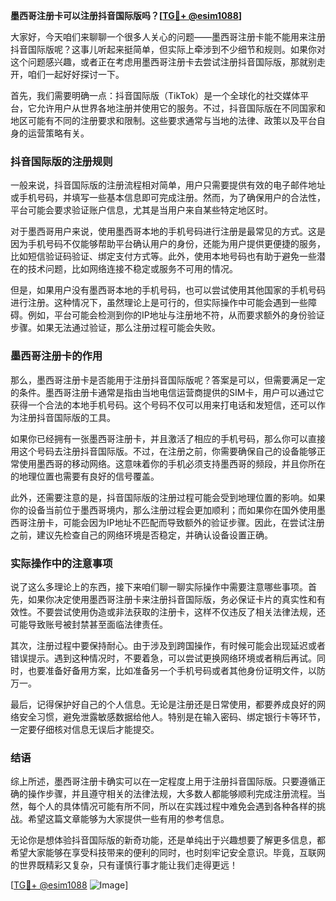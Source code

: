 **墨西哥注册卡可以注册抖音国际版吗？[[TG💪+ @esim1088](https://t.me/s/esim1088)]**

大家好，今天咱们来聊聊一个很多人关心的问题——墨西哥注册卡能不能用来注册抖音国际版呢？这事儿听起来挺简单，但实际上牵涉到不少细节和规则。如果你对这个问题感兴趣，或者正在考虑用墨西哥注册卡去尝试注册抖音国际版，那就别走开，咱们一起好好探讨一下。

首先，我们需要明确一点：抖音国际版（TikTok）是一个全球化的社交媒体平台，它允许用户从世界各地注册并使用它的服务。不过，抖音国际版在不同国家和地区可能有不同的注册要求和限制。这些要求通常与当地的法律、政策以及平台自身的运营策略有关。

### 抖音国际版的注册规则

一般来说，抖音国际版的注册流程相对简单，用户只需要提供有效的电子邮件地址或手机号码，并填写一些基本信息即可完成注册。然而，为了确保用户的合法性，平台可能会要求验证账户信息，尤其是当用户来自某些特定地区时。

对于墨西哥用户来说，使用墨西哥本地的手机号码进行注册是最常见的方式。这是因为手机号码不仅能够帮助平台确认用户的身份，还能为用户提供更便捷的服务，比如短信验证码验证、绑定支付方式等。此外，使用本地号码也有助于避免一些潜在的技术问题，比如网络连接不稳定或服务不可用的情况。

但是，如果用户没有墨西哥本地的手机号码，也可以尝试使用其他国家的手机号码进行注册。这种情况下，虽然理论上是可行的，但实际操作中可能会遇到一些障碍。例如，平台可能会检测到你的IP地址与注册地不符，从而要求额外的身份验证步骤。如果无法通过验证，那么注册过程可能会失败。

### 墨西哥注册卡的作用

那么，墨西哥注册卡是否能用于注册抖音国际版呢？答案是可以，但需要满足一定的条件。墨西哥注册卡通常是指由当地电信运营商提供的SIM卡，用户可以通过它获得一个合法的本地手机号码。这个号码不仅可以用来打电话和发短信，还可以作为注册抖音国际版的工具。

如果你已经拥有一张墨西哥注册卡，并且激活了相应的手机号码，那么你可以直接用这个号码去注册抖音国际版。不过，在注册之前，你需要确保自己的设备能够正常使用墨西哥的移动网络。这意味着你的手机必须支持墨西哥的频段，并且你所在的地理位置也需要有良好的信号覆盖。

此外，还需要注意的是，抖音国际版的注册过程可能会受到地理位置的影响。如果你的设备当前位于墨西哥境内，那么注册过程会更加顺利；而如果你在国外使用墨西哥注册卡，可能会因为IP地址不匹配而导致额外的验证步骤。因此，在尝试注册之前，建议先检查自己的网络环境是否稳定，并确认设备设置正确。

### 实际操作中的注意事项

说了这么多理论上的东西，接下来咱们聊一聊实际操作中需要注意哪些事项。首先，如果你决定使用墨西哥注册卡来注册抖音国际版，务必保证卡片的真实性和有效性。不要尝试使用伪造或非法获取的注册卡，这样不仅违反了相关法律法规，还可能导致账号被封禁甚至面临法律责任。

其次，注册过程中要保持耐心。由于涉及到跨国操作，有时候可能会出现延迟或者错误提示。遇到这种情况时，不要着急，可以尝试更换网络环境或者稍后再试。同时，也要准备好备用方案，比如准备另一个手机号码或者其他身份证明文件，以防万一。

最后，记得保护好自己的个人信息。无论是注册还是日常使用，都要养成良好的网络安全习惯，避免泄露敏感数据给他人。特别是在输入密码、绑定银行卡等环节，一定要仔细核对信息无误后才能提交。

### 结语

综上所述，墨西哥注册卡确实可以在一定程度上用于注册抖音国际版。只要遵循正确的操作步骤，并且遵守相关的法律法规，大多数人都能够顺利完成注册流程。当然，每个人的具体情况可能有所不同，所以在实践过程中难免会遇到各种各样的挑战。希望这篇文章能够为大家提供一些有用的参考信息。

无论你是想体验抖音国际版的新奇功能，还是单纯出于兴趣想要了解更多信息，都希望大家能够在享受科技带来的便利的同时，也时刻牢记安全意识。毕竟，互联网的世界既精彩又复杂，只有谨慎行事才能让我们走得更远！

[[TG💪+ @esim1088](https://t.me/s/esim1088) ![Image](https://i.postimg.cc/4NQfJmqS/Snipaste-2025-05-13-00-14-12.png)]
